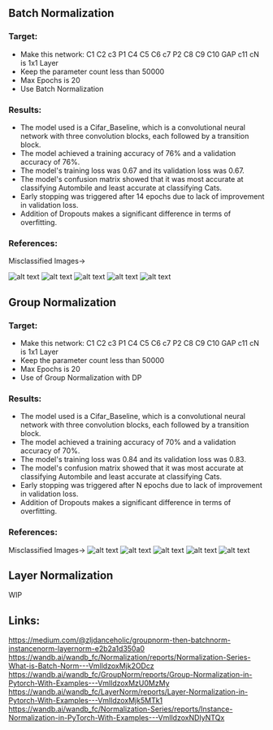 ## Batch Normalization

### Target:

* Make this network: C1 C2 c3 P1 C4 C5 C6 c7 P2 C8 C9 C10 GAP c11 cN is 1x1 Layer
* Keep the parameter count less than 50000
* Max Epochs is 20
* Use Batch Normalization

### Results:

- The model used is a Cifar_Baseline, which is a convolutional neural network with three convolution blocks, each followed by a transition block.
- The model achieved a training accuracy of 76% and a validation accuracy of 76%.
- The model's training loss was 0.67 and its validation loss was 0.67.
- The model's confusion matrix showed that it was most accurate at classifying Autombile and least accurate at classifying Cats.
- Early stopping was triggered after 14 epochs due to lack of improvement in validation loss.
- Addition of Dropouts makes a significant difference in terms of overfitting.

### References:

Misclassified Images->

![alt text](image.png)
![alt text](image-1.png)
![alt text](image-2.png)
![alt text](image-3.png)
![alt text](image-4.png)


## Group Normalization

### Target:

* Make this network: C1 C2 c3 P1 C4 C5 C6 c7 P2 C8 C9 C10 GAP c11 cN is 1x1 Layer
* Keep the parameter count less than 50000
* Max Epochs is 20
* Use of Group Normalization with DP

### Results:

- The model used is a Cifar_Baseline, which is a convolutional neural network with three convolution blocks, each followed by a transition block.
- The model achieved a training accuracy of 70% and a validation accuracy of 70%.
- The model's training loss was 0.84 and its validation loss was 0.83.
- The model's confusion matrix showed that it was most accurate at classifying Autombile and least accurate at classifying Cats.
- Early stopping was triggered after N epochs due to lack of improvement in validation loss.
- Addition of Dropouts makes a significant difference in terms of overfitting.

### References:

Misclassified Images->
![alt text](image-5.png)
![alt text](image-6.png)
![alt text](image-7.png)
![alt text](image-8.png)
![alt text](image-9.png)


## Layer Normalization

WIP



















## Links:
https://medium.com/@zljdanceholic/groupnorm-then-batchnorm-instancenorm-layernorm-e2b2a1d350a0
https://wandb.ai/wandb_fc/Normalization/reports/Normalization-Series-What-is-Batch-Norm---VmlldzoxMjk2ODcz
https://wandb.ai/wandb_fc/GroupNorm/reports/Group-Normalization-in-Pytorch-With-Examples---VmlldzoxMzU0MzMy
https://wandb.ai/wandb_fc/LayerNorm/reports/Layer-Normalization-in-Pytorch-With-Examples---VmlldzoxMjk5MTk1
https://wandb.ai/wandb_fc/Normalization-Series/reports/Instance-Normalization-in-PyTorch-With-Examples---VmlldzoxNDIyNTQx
